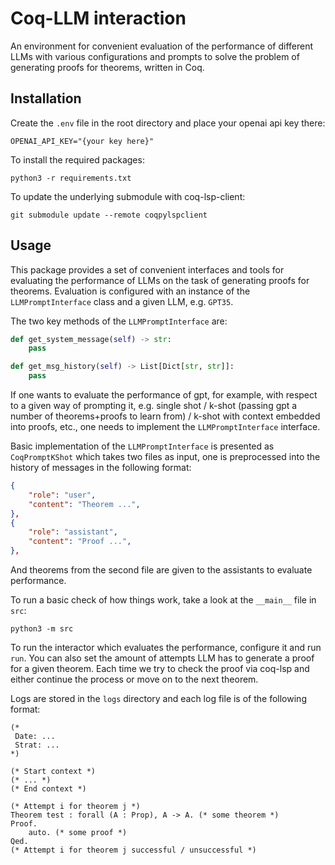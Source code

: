 # Coq-LLM interaction
An environment for convenient evaluation of the performance of different LLMs with various configurations and prompts to solve the problem of generating proofs for theorems, written in Coq. 

## Installation
Create the `.env` file in the root directory and place your openai api key there: 
```
OPENAI_API_KEY="{your key here}"
```

To install the required packages: 
```
python3 -r requirements.txt
```

To update the underlying submodule with coq-lsp-client: 
```
git submodule update --remote coqpylspclient
```

## Usage
This package provides a set of convenient interfaces and tools for evaluating the performance of LLMs on the task of generating proofs for theorems. Evaluation is configured with an instance of the `LLMPromptInterface` class and a given LLM, e.g. `GPT35`. 

The two key methods of the `LLMPromptInterface` are: 
```python
def get_system_message(self) -> str: 
    pass 

def get_msg_history(self) -> List[Dict[str, str]]:
    pass
```

If one wants to evaluate the performance of gpt, for example, with respect to a given way of prompting it, e.g. single shot / k-shot (passing gpt a number of theorems+proofs to learn from) / k-shot with context embedded into proofs, etc., one needs to implement the `LLMPromptInterface` interface.

Basic implementation of the `LLMPromptInterface` is presented as `CoqPromptKShot` which takes two files as input, one is preprocessed into the history of messages in the following format: 
```json
{
    "role": "user",
    "content": "Theorem ...",
},
{
    "role": "assistant",
    "content": "Proof ...",
}, 
```
And theorems from the second file are given to the assistants to evaluate performance.

To run a basic check of how things work, take a look at the `__main__` file in `src`:
```
python3 -m src
``` 

To run the interactor which evaluates the performance, configure it and run `run`. You can also set the amount of attempts LLM has to generate a proof for a given theorem. Each time we try to check the proof via coq-lsp and either continue the process or move on to the next theorem.

Logs are stored in the `logs` directory and each log file is of the following format: 

```coq
(*
 Date: ...
 Strat: ...
*)

(* Start context *)
(* ... *)
(* End context *)

(* Attempt i for theorem j *)
Theorem test : forall (A : Prop), A -> A. (* some theorem *)
Proof.
    auto. (* some proof *)
Qed.
(* Attempt i for theorem j successful / unsuccessful *)
```
